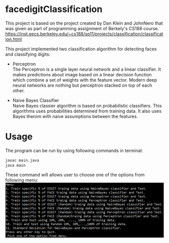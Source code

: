 # facedigitClassification
This project is based on the project created by Dan Klein and JohnNero that was given as part of programming assignment of Berkely's CS188 course.
https://inst.eecs.berkeley.edu/~cs188/sp11/projects/classification/classification.html

This project implemented two classification algorithm for detecting faces and classifying digits:
* Perceptron  
The Perceptron is a single layer neural network and a linear classifier. It makes predictions about image based on a linear decision function which combine a set of weights with the feature vector. Modern deep neural networks are nothing but perceptron stacked on top of each other.

* Naive Bayes Classifier  
Naive Bayes classier algorithm is based on probabilistic classifiers. This algorithms uses probabilities determined from training data. It also uses Bayes therom with naive assumptions between the features.

# Usage
The program can be run by using following commands in terminal:
```
javac main.java
java main
```
These command will allows user to choose one of the options from following menu:  
<img src="/Images/menu.PNG" width="650">
